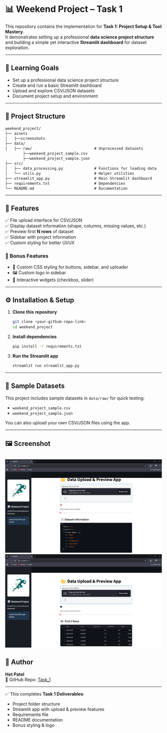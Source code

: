 # 📊 Weekend Project – Task 1  

This repository contains the implementation for **Task 1: Project Setup & Tool Mastery**.  
It demonstrates setting up a professional **data science project structure** and building a simple yet interactive **Streamlit dashboard** for dataset exploration.  

---

## 🎯 Learning Goals  
- Set up a professional data science project structure  
- Create and run a basic Streamlit dashboard  
- Upload and explore CSV/JSON datasets  
- Document project setup and environment  

---

## 📁 Project Structure  

```
weekend_project/
├── assets
│   ├──screenshots
├── data/
│   ├── raw/                            # Unprocessed datasets
        ├──weekend_project_sample.csv
        ├──weekend_project_sample.json
├── src/
│   ├── data_processing.py              # Functions for loading data
│   └── utils.py                        # Helper utilities
├── streamlit_app.py                    # Main Streamlit dashboard
├── requirements.txt                    # Dependencies
└── README.md                           # Documentation
```

---

## 🚀 Features  

✅ File upload interface for CSV/JSON  
✅ Display dataset information (shape, columns, missing values, etc.)  
✅ Preview first **N rows** of dataset  
✅ Sidebar with project information  
✅ Custom styling for better UI/UX  

### 🎁 Bonus Features  
- 🎨 Custom CSS styling for buttons, sidebar, and uploader
- 🖼️ Custom logo in sidebar  
- 🔘 Interactive widgets (checkbox, slider)  

---

## ⚙️ Installation & Setup  

1. **Clone this repository**  
   ```bash
   git clone <your-github-repo-link>
   cd weekend_project
   ```

2. **Install dependencies**  
   ```bash
   pip install -r requirements.txt
   ```

3. **Run the Streamlit app**  
   ```bash
   streamlit run streamlit_app.py
   ```

---

## 📂 Sample Datasets  

This project includes sample datasets in `data/raw/` for quick testing:  

- `weekend_project_sample.csv`  
- `weekend_project_sample.json`  

You can also upload your own CSV/JSON files using the app.  

---

## 🖼️ Screenshot  
![App Screenshot](https://github.com/hetpatel1812/INFOSYS_Task/blob/main/Task_1/assets/Screenshot_1.png?raw=true)
![App Screenshot](https://github.com/hetpatel1812/INFOSYS_Task/blob/main/Task_1/assets/Screenshot_2.png?raw=true)
---

## 👤 Author  

**Het Patel**  
🔗 GitHub Repo: [Task_1](https://github.com/hetpatel1812/INFOSYS_Task/tree/main/Task_1)  

---

✅ This completes **Task 1 Deliverables**:  
- Project folder structure  
- Streamlit app with upload & preview features  
- Requirements file  
- README documentation  
- Bonus styling & logo  
